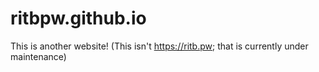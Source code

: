 # ritbpw.github.io
This is another website!
(This isn't https://ritb.pw; that is currently under maintenance)

